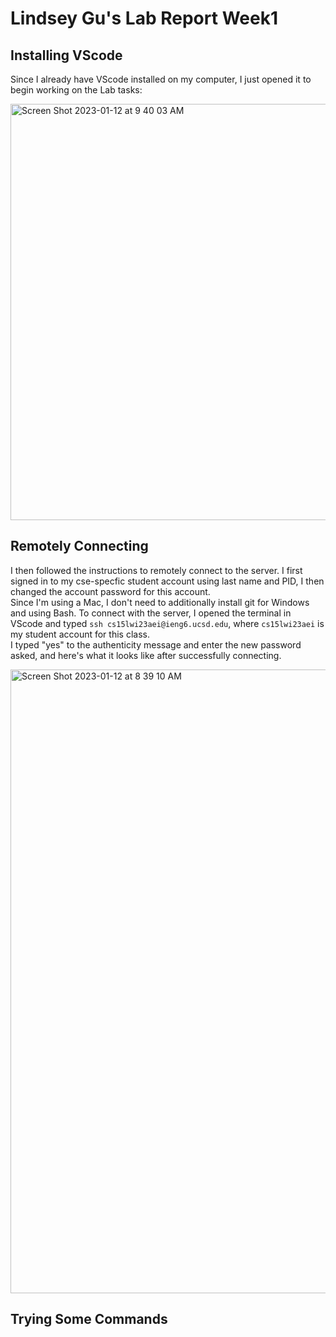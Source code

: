 # Lindsey Gu's Lab Report Week1
## Installing VScode
Since I already have VScode installed on my computer, I just opened it to begin working on the Lab tasks:

<img width="666" alt="Screen Shot 2023-01-12 at 9 40 03 AM" src="https://user-images.githubusercontent.com/122554943/212140144-3b5a67a6-a90f-4342-9a11-136cf184789a.png">

## Remotely Connecting
I then followed the instructions to remotely connect to the server. I first signed in to my cse-specfic student account using last name and PID, I then changed the account password for this account.    
Since I'm using a Mac, I don't need to additionally install git for Windows and using Bash. To connect with the server, I opened the terminal in VScode and typed `ssh cs15lwi23aei@ieng6.ucsd.edu`, where `cs15lwi23aei` is my student account for this class.           
I typed "yes" to the authenticity message and enter the new password asked, and here's what it looks like after successfully connecting.    

<img width="998" alt="Screen Shot 2023-01-12 at 8 39 10 AM" src="https://user-images.githubusercontent.com/122554943/212197197-95c0e970-14f2-4ed8-afb6-e104c4a901e0.png">

## Trying Some Commands
